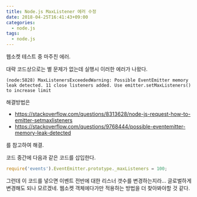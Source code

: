 ```yaml
---
title: Node.js MaxListener 에러 수정
date: 2018-04-25T16:41:43+09:00
categories:
  - node.js
tags:
  - node.js
---
```

웹소켓 테스트 중 마주친 에러.

대략 코드상으로는 별 문제가 없는데 실행시 이러한 에러가 나왔다.

```
(node:5828) MaxListenersExceededWarning: Possible EventEmitter memory leak detected. 11 close listeners added. Use emitter.setMaxListeners() to increase limit
```

해결방법은

  * <https://stackoverflow.com/questions/8313628/node-js-request-how-to-emitter-setmaxlisteners>
  * <https://stackoverflow.com/questions/9768444/possible-eventemitter-memory-leak-detected>

를 참고하여 해결.

코드 중간에 다음과 같은 코드를 삽입한다.

```javascript
require('events').EventEmitter.prototype._maxListeners = 100;
```

그런데 이 코드를 넣으면 이벤트 전반에 대한 리스너 갯수를 변경하는지라... 글로벌하게 변경해도 되나 모르겠네. 웹소켓 객체에다가만 적용하는 방법을 더 찾아봐야할 것 같다.
